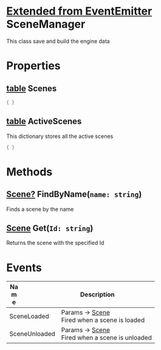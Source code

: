 <style>
  .md-content__button {
    display: none;
  }
</style>

# [Extended from EventEmitter](EventEmitter.md) SceneManager 
This class save and build the engine data
	 
# Properties

## [table](table.md) Scenes 
 
```lua
{ }
```
## [table](table.md) ActiveScenes 
This dictionary stores all the active scenes
	 
```lua
{ }
```


# Methods
## [Scene?](https://create.roblox.com/docs/scripting/luau/nil) FindByName(`name: string`) 
 Finds a scene by the name
	
## [Scene](Scene.md) Get(`Id: string`) 
 Returns the scene with the specified Id
	


# Events
|<div style="width:20%; max-size: 20%">Name</div>|<div style="width:80%; max-size: 80%">Description</div>|
|---|---|
|SceneLoaded|Params -> [Scene](Scene.md) <br>  Fired when a scene is loaded<br>  |
|SceneUnloaded|Params -> [Scene](Scene.md) <br>  Fired when a scene is unloaded<br>|



